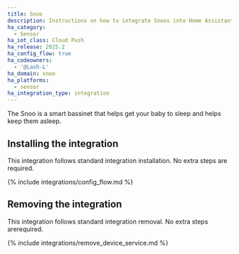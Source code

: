 ```yaml
---
title: Snoo
description: Instructions on how to integrate Snoos into Home Assistant
ha_category:
  - Sensor
ha_iot_class: Cloud Push
ha_release: 2025.2
ha_config_flow: true
ha_codeowners:
  - '@Lash-L'
ha_domain: snoo
ha_platforms:
  - sensor
ha_integration_type: integration
---
```


The Snoo is a smart bassinet that helps get your baby to sleep and helps keep them asleep.


## Installing the integration
This integration follows standard integration installation. No extra steps are required.

{% include integrations/config_flow.md %}

## Removing the integration

This integration follows standard integration removal. No extra steps arerequired.

{% include integrations/remove_device_service.md %}
